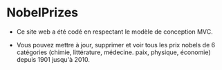 # NobelPrizes

- Ce site web a été codé en respectant le modèle de conception MVC.

- Vous pouvez mettre à jour, supprimer et voir tous les prix nobels de 6 catégories (chimie, littérature, médecine. paix, physique, économie) depuis 1901 jusqu'à 2010.
